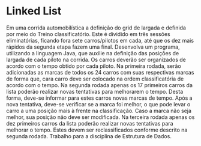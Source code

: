 # Linked List
Em uma corrida automobilística a definição do grid de largada e definida por meio do Treino classificatório. Este é dividido em três sessões eliminatórias, ficando fora sete carros/pilotos em cada, até que os dez mais rápidos da segunda etapa fazem uma final.
Desenvolva um programa, utilizando a linguagem Java, que auxilie na definição das posições de largada de cada piloto na corrida.
Os carros deverão ser organizados de acordo com o tempo obtido por cada piloto.
Na primeira rodada, serão adicionadas as marcas de todos os 24 carros com suas
respectivas marcas de forma que, cara carro deve ser colocado na ordem classificatória de acordo com o tempo.
Na segunda rodada apenas os 17 primeiros carros da lista poderão realizar novas tentativas para melhorarem o tempo. Desta forma, deve-se informar para estes carros novas marcas de tempo. Após a nova tentativa, deve-se verificar se a marca foi melhor, o que pode levar o carro a uma posição mais à frente na classificação. Caso a marca não seja melhor, sua posição não deve ser modificada.
Na terceira rodada apenas os dez primeiros carros da lista poderão realizar novas tentativas para melhorar o tempo. Estes devem ser reclassificados conforme descrito na segunda rodada.
Trabalho para a disciplina de Estrutura de Dados.

